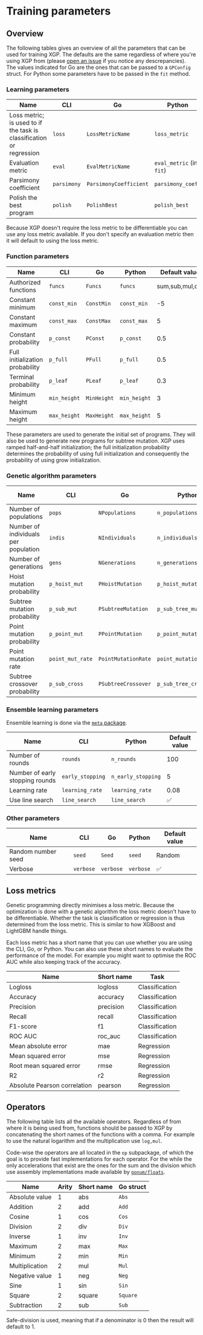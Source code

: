 # Training parameters

## Overview

The following tables gives an overview of all the parameters that can be used for training XGP. The defaults are the same regardless of where you're using XGP from (please [open an issue](https://github.com/MaxHalford/xgp/issues/new) if you notice any descrepancies). The values indicated for Go are the ones that can be passed to a `GPConfig` struct. For Python some parameters have to be passed in the `fit` method.

### Learning parameters

| Name | CLI | Go | Python | Default value |
|------|-----|----|--------|---------------|
| Loss metric; is used to if the task is classification or regression | `loss` | `LossMetricName` | `loss_metric` | mae (for Python `XGPClassifier` defaults to logloss) |
| Evaluation metric | `eval` | `EvalMetricName` | `eval_metric` (in `fit`) | Same as loss metric |
| Parsimony coefficient | `parsimony` | `ParsimonyCoefficient` | `parsimony_coeff` | 0.00001 |
| Polish the best program | `polish` | `PolishBest` | `polish_best` | true |

Because XGP doesn't require the loss metric to be differentiable you can use any loss metric available. If you don't specify an evaluation metric then it will default to using the loss metric.

### Function parameters

| Name | CLI | Go | Python | Default value |
|------|-----|----|--------|---------------|
| Authorized functions | `funcs` | `Funcs` | `funcs` | sum,sub,mul,div |
| Constant minimum | `const_min` | `ConstMin` | `const_min` | -5 |
| Constant maximum | `const_max` | `ConstMax` | `const_max` | 5 |
| Constant probability  | `p_const` | `PConst` | `p_const` | 0.5 |
| Full initialization probability  | `p_full` | `PFull` | `p_full` | 0.5 |
| Terminal probability  | `p_leaf` | `PLeaf` | `p_leaf` | 0.3 |
| Minimum height | `min_height` | `MinHeight` | `min_height` | 3 |
| Maximum height | `max_height` | `MaxHeight` | `max_height` | 5 |

These parameters are used to generate the initial set of programs. They will also be used to generate new programs for subtree mutation. XGP uses ramped half-and-half initialization; the full initialization probability determines the probability of using full initialization and consequently the probability of using grow initialization.

### Genetic algorithm parameters

| Name | CLI | Go | Python | Default value |
|------|-----|----|--------|---------------|
| Number of populations | `pops` | `NPopulations` | `n_populations` | 1 |
| Number of individuals per population | `indis` | `NIndividuals` | `n_individuals` | 50 |
| Number of generations | `gens` | `NGenerations` | `n_generations` | 30 |
| Hoist mutation probability | `p_hoist_mut` | `PHoistMutation` | `p_hoist_mutation` | 0.1 |
| Subtree mutation probability | `p_sub_mut` | `PSubtreeMutation` | `p_sub_tree_mutation` | 0.1 |
| Point mutation probability | `p_point_mut` | `PPointMutation` | `p_point_mutation` | 0.1 |
| Point mutation rate | `point_mut_rate` | `PointMutationRate` | `point_mutation_rate` | 0.3 |
| Subtree crossover probability | `p_sub_cross` | `PSubtreeCrossover` | `p_sub_tree_crossover` | 0.5 |

### Ensemble learning parameters

Ensemble learning is done via the [`meta` package](https://github.com/MaxHalford/xgp/tree/master/meta).

| Name | CLI | Python | Default value |
|------|-----|--------|---------------|
| Number of rounds | `rounds` | `n_rounds` | 100 |
| Number of early stopping rounds | `early_stopping` | `n_early_stopping` | 5 |
| Learning rate | `learning_rate` | `learning_rate` | 0.08 |
| Use line search | `line_search` | `line_search` | ✅ |

### Other parameters

| Name | CLI | Go | Python | Default value |
|------|-----|----|--------|---------------|
| Random number seed | `seed` | `Seed` | `seed` | Random |
| Verbose | `verbose` | `verbose` | `verbose` | ✅ |

## Loss metrics

Genetic programming directly minimises a loss metric. Because the optimization is done with a genetic algorithm the loss metric doesn't have to be differentiable. Whether the task is classification or regression is thus determined from the loss metric. This is similar to how XGBoost and LightGBM handle things.

Each loss metric has a short name that you can use whether you are using the CLI, Go, or Python. You can also use these short names to evaluate the performance of the model. For example you might want to optimise the ROC AUC while also keeping track of the accuracy.

| Name | Short name | Task |
|------|------------|------|
| Logloss | logloss | Classification |
| Accuracy | accuracy | Classification |
| Precision | precision | Classification |
| Recall | recall | Classification |
| F1-score | f1 | Classification |
| ROC AUC | roc_auc | Classification |
| Mean absolute error | mae | Regression |
| Mean squared error | mse | Regression |
| Root mean squared error | rmse | Regression |
| R2 | r2 | Regression |
| Absolute Pearson correlation | pearson | Regression |

## Operators

The following table lists all the available operators. Regardless of from where it is being used from, functions should be passed to XGP by concatenating the short names of the functions with a comma. For example to use the natural logarithm and the multiplication use `log,mul`.

Code-wise the operators are all located in the `op` subpackage, of which the goal is to provide fast implementations for each operator. For the while the only accelerations that exist are the ones for the sum and the division which use assembly implementations made available by [`gonum/floats`](https://godoc.org/gonum.org/v1/gonum/floats).

| Name | Arity | Short name | Go struct |
|------|-------|------------|-----------|
| Absolute value | 1 | abs | `Abs` |
| Addition | 2 | add | `Add` |
| Cosine | 1 | cos | `Cos` |
| Division | 2 | div | `Div` |
| Inverse | 1 | inv | `Inv` |
| Maximum | 2 | max | `Max` |
| Minimum | 2 | min | `Min` |
| Multiplication | 2 | mul | `Mul` |
| Negative value | 1 | neg | `Neg` |
| Sine | 1 | sin | `Sin` |
| Square | 2 | square | `Square` |
| Subtraction | 2 | sub | `Sub` |

Safe-division is used, meaning that if a denominator is 0 then the result will default to 1.
